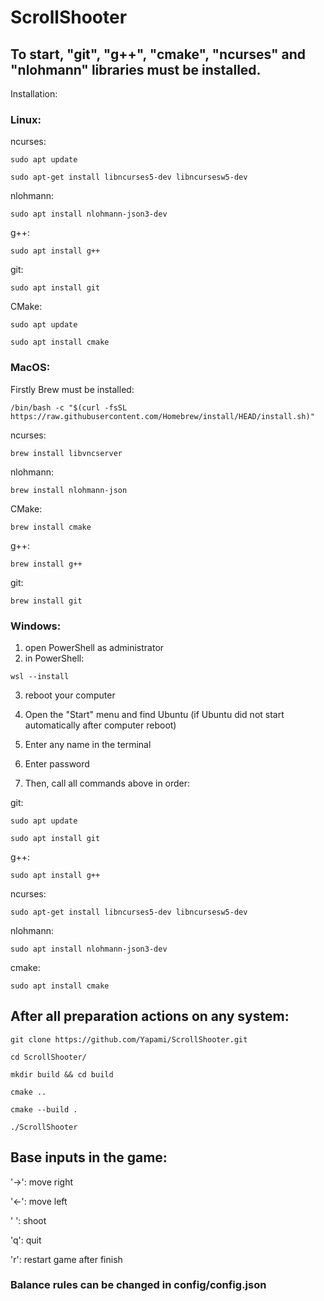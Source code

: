 # ScrollShooter
## To start, "git", "g++", "cmake", "ncurses" and "nlohmann" libraries must be installed.

Installation:

### Linux:

ncurses:
```
sudo apt update
```
```
sudo apt-get install libncurses5-dev libncursesw5-dev
```
nlohmann: 
```
sudo apt install nlohmann-json3-dev
```
g++:
```
sudo apt install g++
```
git:
```
sudo apt install git
```
CMake:
```
sudo apt update
```
```
sudo apt install cmake
```

### MacOS:

Firstly Brew must be installed:

```
/bin/bash -c "$(curl -fsSL https://raw.githubusercontent.com/Homebrew/install/HEAD/install.sh)"
```
ncurses:
```
brew install libvncserver
```
nlohmann: 
```
brew install nlohmann-json
```
CMake:
```
brew install cmake
```
g++:
```
brew install g++
```
git:
```
brew install git
```

### Windows:
1. open PowerShell as administrator
2. in PowerShell:
```
wsl --install
```

3. reboot your computer

4. Open the "Start" menu and find Ubuntu (if Ubuntu did not start automatically after computer reboot)

5. Enter any name in the terminal

6. Enter password

7. Then, call all commands above in order:

git:
```
sudo apt update
```
```
sudo apt install git
```
g++:
```
sudo apt install g++
```
ncurses:
```
sudo apt-get install libncurses5-dev libncursesw5-dev
```
nlohmann: 
```
sudo apt install nlohmann-json3-dev
```
cmake:
```
sudo apt install cmake
```


## After all preparation actions on any system:
```
git clone https://github.com/Yapami/ScrollShooter.git
```
```
cd ScrollShooter/
```
```
mkdir build && cd build
```
```
cmake ..
```
```
cmake --build .
```
```
./ScrollShooter
```



## Base inputs in the game:

  '->': move right

  '<-': move left

  ' ': shoot

  'q': quit

  'r': restart game after finish

### Balance rules can be changed in config/config.json

